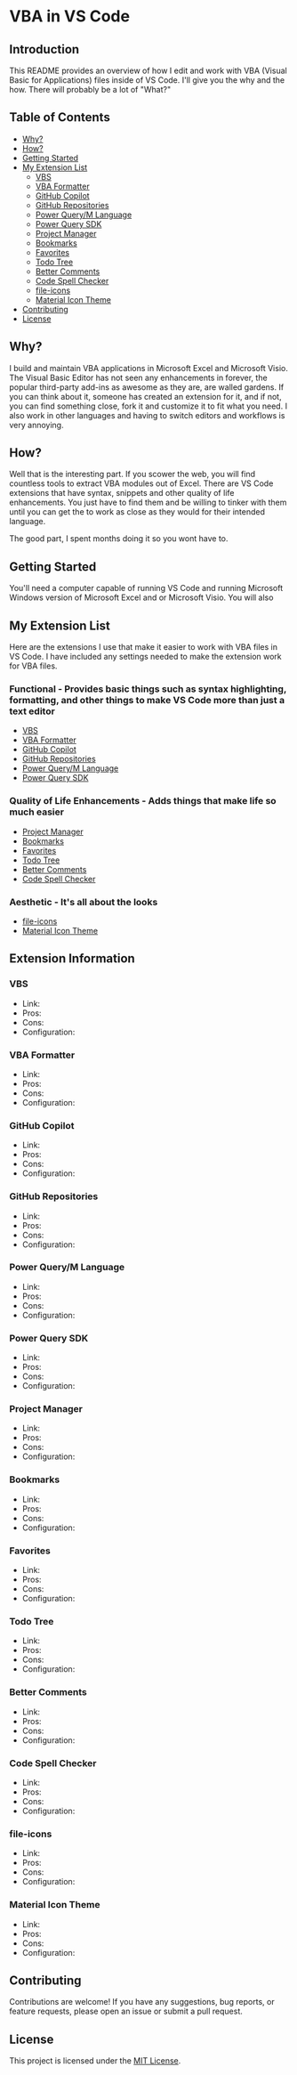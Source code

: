 # VBA in VS Code

## Introduction

This README provides an overview of how I edit and work with VBA (Visual Basic for Applications) files inside of VS Code. I'll give you the why and the how. There will probably be a lot of "What?"

## Table of Contents

- [Why?](#why)
- [How?](#how)
- [Getting Started](#getting-started)
- [My Extension List](#my-extension-list)
    - [VBS](#vbs)
    - [VBA Formatter](#vba-formatter)
    - [GitHub Copilot](#github-copilot)
    - [GitHub Repositories](#github-repositories)
    - [Power Query/M Language](#power-querym-language)
    - [Power Query SDK](#power-query-sdk)
    - [Project Manager](#project-manager)
    - [Bookmarks](#bookmarks)
    - [Favorites](#favorites)
    - [Todo Tree](#todo-tree)
    - [Better Comments](#better-comments)
    - [Code Spell Checker](#code-spell-checker)
    - [file-icons](#file-icons)
    - [Material Icon Theme](#material-icon-theme)
- [Contributing](#contributing)
- [License](#license)

## Why?

I build and maintain VBA applications in Microsoft Excel and Microsoft Visio. The Visual Basic Editor has not seen any enhancements in forever, the popular third-party add-ins as awesome as they are, are walled gardens. If you can think about it, someone has created an extension for it, and if not, you can find something close, fork it and customize it to fit what you need. I also work in other languages and having to switch editors and workflows is very annoying.

## How?

Well that is the interesting part. If you scower the web, you will find countless tools to extract VBA modules out of Excel. There are VS Code extensions that have syntax, snippets and other quality of life enhancements. You just have to find them and be willing to tinker with them until you can get the to work as close as they would for their intended language. 

The good part, I spent months doing it so you wont have to.

## Getting Started

You'll need a computer capable of running VS Code and running Microsoft Windows version of Microsoft Excel and or Microsoft Visio. You will also 

## My Extension List

Here are the extensions I use that make it easier to work with VBA files in VS Code. I have included any settings needed to make the extension work for VBA files.

### Functional - Provides basic things such as syntax highlighting, formatting, and other things to make VS Code more than just a text editor

- [VBS](#vbs)
- [VBA Formatter](#vba-formatter)
- [GitHub Copilot](#github-copilot)
- [GitHub Repositories](#github-repositories)
- [Power Query/M Language](#power-querym-language)
- [Power Query SDK](#power-query-sdk)

### Quality of Life Enhancements -  Adds things that make life so much easier

- [Project Manager](#project-manager)
- [Bookmarks](#bookmarks)
- [Favorites](#favorites)
- [Todo Tree](#todo-tree)
- [Better Comments](#better-comments)
- [Code Spell Checker](#code-spell-checker)

### Aesthetic - It's all about the looks

- [file-icons](#file-icons)
- [Material Icon Theme](#material-icon-theme)

## Extension Information

###  VBS

 - Link:
 - Pros:
 - Cons:
 - Configuration:

###  VBA Formatter

 - Link:
 - Pros:
 - Cons:
 - Configuration:

### GitHub Copilot

 - Link:
 - Pros:
 - Cons:
 - Configuration:

###  GitHub Repositories

 - Link:
 - Pros:
 - Cons:
 - Configuration:

###  Power Query/M Language

 - Link:
 - Pros:
 - Cons:
 - Configuration:

###  Power Query SDK

 - Link:
 - Pros:
 - Cons:
 - Configuration:

### Project Manager

 - Link:
 - Pros:
 - Cons:
 - Configuration:

### Bookmarks

 - Link:
 - Pros:
 - Cons:
 - Configuration:
 
### Favorites

 - Link:
 - Pros:
 - Cons:
 - Configuration:
 
### Todo Tree

 - Link:
 - Pros:
 - Cons:
 - Configuration:
 
### Better Comments

 - Link:
 - Pros:
 - Cons:
 - Configuration:
 
### Code Spell Checker

 - Link:
 - Pros:
 - Cons:
 - Configuration:
 
### file-icons

 - Link:
 - Pros:
 - Cons:
 - Configuration:
 
### Material Icon Theme

 - Link:
 - Pros:
 - Cons:
 - Configuration:
 
## Contributing

Contributions are welcome! If you have any suggestions, bug reports, or feature requests, please open an issue or submit a pull request.

## License

This project is licensed under the [MIT License](LICENSE).
